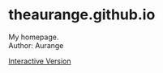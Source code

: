 # theaurange.github.io
My homepage.  
Author: Aurange

[Interactive Version](https://theaurange.github.io/)
